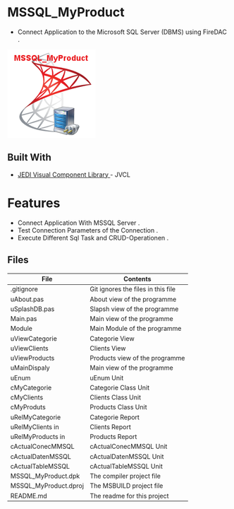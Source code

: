 # MSSQL_MyProduct
- Connect Application to the Microsoft SQL Server (DBMS) using FireDAC .
                   
![](MSSQL_MyProduct.png) 


## Built With

* [JEDI Visual Component Library ](https://github.com/project-jedi) - JVCL

# Features  
- Connect Application With MSSQL Server .
- Test Connection Parameters of the Connection .
- Execute Different Sql Task and CRUD-Operationen .




## Files

| File | Contents | 
| --- | --- |
| .gitignore | Git ignores the files in this file |
| uAbout.pas | About view of the programme |
| uSplashDB.pas | Slapsh view of the programme |
| Main.pas | Main view of the programme |
| Module | Main Module of the programme |
| uViewCategorie| Categorie View  | 
| uViewClients | Clients View |
| uViewProducts | Products view of the programme |
| uMainDispaly | Main view of the programme |
| uEnum | uEnum Unit |
| cMyCategorie| Categorie Class Unit | 
| cMyClients | Clients Class Unit |
| cMyProduts | Products Class Unit |
| uRelMyCategorie | Categorie Report  |
| uRelMyClients in | Clients Report  |
| uRelMyProducts in| Products Report  | 
| cActualConecMMSQL | cActualConecMMSQL  Unit |
| cActualDatenMSSQL | cActualDatenMSSQL Unit |
| cActualTableMSSQL | cActualTableMSSQL Unit |
| MSSQL_MyProduct.dpk | The compiler project file |
| MSSQL_MyProduct.dproj | The MSBUILD project file |
| README.md | The readme for this project |
